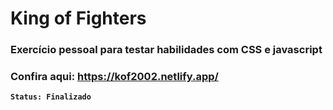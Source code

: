# King of Fighters

### Exercício pessoal para testar habilidades com CSS e javascript

### Confira aqui: https://kof2002.netlify.app/

**`Status: Finalizado`**


<br/>
